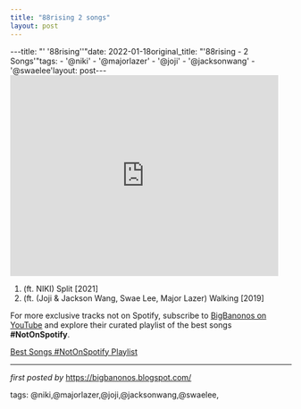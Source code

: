 ```yaml
---
title: "88rising 2 songs"
layout: post
---
```

---title: "' '88rising''"date: 2022-01-18original_title: "'88rising - 2 Songs'"tags:  - '@niki'  - '@majorlazer'  - '@joji'  - '@jacksonwang'  - '@swaelee'layout: post---<iframe frameborder="0" height="360" src="https://youtube.com/embed/5y2228n8Z4k?list=PLtuNtuTatqI31wMe93VNDt657Mi8nJ_9r" width="480"></iframe><div><ol><li>(ft. NIKI) Split [2021]</li><li>(ft. (Joji & Jackson Wang, Swae Lee, Major Lazer) Walking [2019]</li></ol></div><!--Subscribe and Playlist Links--><div>    <p>For more exclusive tracks not on Spotify, subscribe to <a href="https://www.youtube.com/@BigBanonos" target="_blank">BigBanonos on YouTube</a> and explore their curated playlist of the best songs <strong>#NotOnSpotify</strong>.</p>    <p><a href="https://www.youtube.com/playlist?list=PLtuNtuTatqI0kFahUCbtbfenC_ET5O_tr" target="_blank">Best Songs #NotOnSpotify Playlist<br /></a></p></div><hr /><p><em>first posted by</em> <a href="https://bigbanonos.blogspot.com/" rel="noopener" target="_new">https://bigbanonos.blogspot.com/</a></p><p>tags: @niki,@majorlazer,@joji,@jacksonwang,@swaelee,</p>
